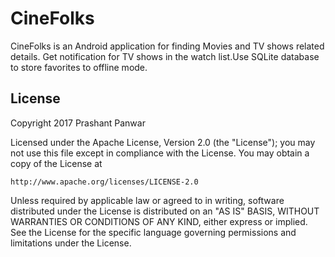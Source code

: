 # CineFolks

CineFolks is an Android application for finding Movies and TV shows related details. Get notification for TV shows in the watch list.Use SQLite database to store favorites to offline mode.

## License

Copyright 2017 Prashant Panwar

Licensed under the Apache License, Version 2.0 (the "License");
you may not use this file except in compliance with the License.
You may obtain a copy of the License at

    http://www.apache.org/licenses/LICENSE-2.0

Unless required by applicable law or agreed to in writing, software
distributed under the License is distributed on an "AS IS" BASIS,
WITHOUT WARRANTIES OR CONDITIONS OF ANY KIND, either express or implied.
See the License for the specific language governing permissions and
limitations under the License.

